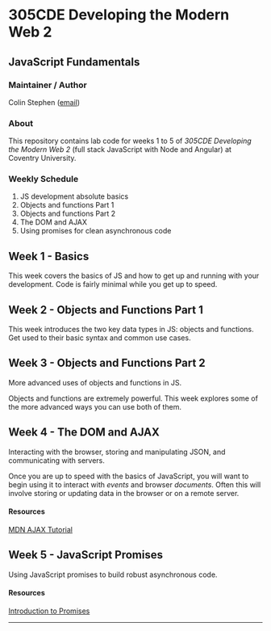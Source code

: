 # 305CDE Developing the Modern Web 2

## JavaScript Fundamentals

### Maintainer / Author

Colin Stephen ([email](mailto:colin.stephen@coventry.ac.uk))

### About

This repository contains lab code for weeks 1 to 5 of _305CDE Developing the Modern Web 2_ (full stack JavaScript with Node and Angular) at Coventry University.

### Weekly Schedule

1. JS development absolute basics
2. Objects and functions Part 1
3. Objects and functions Part 2
4. The DOM and AJAX
5. Using promises for clean asynchronous code

## Week 1 - Basics

This week covers the basics of JS and how to get up and running with your development. Code is fairly minimal while you get up to speed.

## Week 2 - Objects and Functions Part 1

This week introduces the two key data types in JS: objects and functions. Get used to their basic syntax and common use cases.

## Week 3 - Objects and Functions Part 2

More advanced uses of objects and functions in JS.

Objects and functions are extremely powerful. This week explores some of the more advanced ways you can use both of them.

## Week 4 - The DOM and AJAX

Interacting with the browser, storing and manipulating JSON, and communicating with servers.

Once you are up to speed with the basics of JavaScript, you will want to begin using it to interact with _events_ and browser _documents_. Often this will involve storing or updating data in the browser or on a remote server.

#### Resources

[MDN AJAX Tutorial][]

## Week 5 - JavaScript Promises

Using JavaScript promises to build robust asynchronous code.

#### Resources

[Introduction to Promises][]

-----

[Introduction to Promises]: http://www.html5rocks.com/en/tutorials/es6/promises/
[MDN AJAX Tutorial]: https://developer.mozilla.org/en-US/docs/AJAX/Getting_Started
[MDN JavaScript]: https://developer.mozilla.org/en/docs/Web/JavaScript
[MDN web tutorial list]: https://developer.mozilla.org/en-US/docs/Web/Tutorials
[Learn javascript properly]: http://javascriptissexy.com/how-to-learn-javascript-properly/
[Javascript patterns collection]: http://shichuan.github.io/javascript-patterns/
[Eloquent javascript]: http://eloquentjavascript.net/
[Superhero JS]: http://superherojs.com/
[You might not need jQuery]: http://youmightnotneedjquery.com/